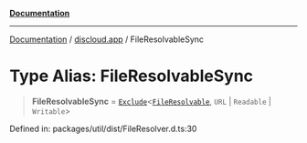 [**Documentation**](../../README.md)

***

[Documentation](../../packages.md) / [discloud.app](../README.md) / FileResolvableSync

# Type Alias: FileResolvableSync

> **FileResolvableSync** = [`Exclude`](https://www.typescriptlang.org/docs/handbook/utility-types.html#excludeuniontype-excludedmembers)\<[`FileResolvable`](FileResolvable.md), `URL` \| `Readable` \| `Writable`\>

Defined in: packages/util/dist/FileResolver.d.ts:30

